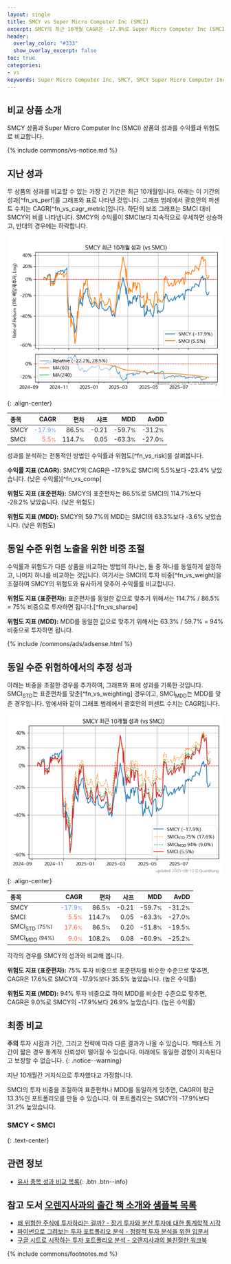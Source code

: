 ```yaml
---
layout: single
title: SMCY vs Super Micro Computer Inc (SMCI)
excerpt: SMCY의 최근 10개월 CAGR은 -17.9%로 Super Micro Computer Inc (SMCI)의 5.5%보다 -23.4% 낮았습니다.
header:
  overlay_color: "#333"
  show_overlay_excerpt: false
toc: true
categories:
- vs
keywords: Super Micro Computer Inc, SMCY, SMCY Super Micro Computer Inc 비교, SMCI, SMCY SMCY 비교
---
```


## 비교 상품 소개


SMCY 상품과 Super Micro Computer Inc (SMCI) 상품의 성과를 수익률과 위험도로 비교합니다.





{% include commons/vs-notice.md %}

## 지난 성과

두 상품의 성과를 비교할 수 있는 가장 긴 기간은 최근 10개월입니다. 아래는 이 기간의 성과[^fn_vs_perf]를 그래프와 표로 나타낸 것입니다.
그래프 범례에서 괄호안의 퍼센트 수치는 CAGR[^fn_vs_cagr_metric]입니다.
하단의 보조 그래프는 SMCI 대비 SMCY의 비를 나타냅니다.
SMCY의 수익률이 SMCI보다 지속적으로 우세하면 상승하고, 반대의 경우에는 하락합니다.

![SMCY](/vs/images/smcy-vs-smci_dual.png){: .align-center}

| **종목** | **CAGR** | **편차** | **샤프** | **MDD** | **AvDD** |
| :------------ | ------: | -----------: | -------: | ------: | -------: |
| SMCY | <span style="color: cornflowerblue">-17.9<small>%</small></span> | 86.5<small>%</small> | -0.21 | -59.7<small>%</small> | -31.2<small>%</small> |
| SMCI | <span style="color: tomato">5.5<small>%</small></span> | 114.7<small>%</small> | 0.05 | -63.3<small>%</small> | -27.0<small>%</small> |

<!-- more -->


성과를 분석하는 전통적인 방법인 수익률과 위험도[^fn_vs_risk]를 살펴봅니다.

**수익률 지표 (CAGR):** SMCY의 CAGR은 -17.9%로 SMCI의 5.5%보다 -23.4% 낮았습니다. (낮은 수익률)[^fn_vs_comp]

**위험도 지표 (표준편차):** SMCY의 표준편차는 86.5%로 SMCI의 114.7%보다 -28.2% 낮았습니다. (낮은 위험도)

**위험도 지표 (MDD):** SMCY의 59.7%의 MDD는 SMCI의 63.3%보다 -3.6% 낮았습니다. (낮은 위험도)



## 동일 수준 위험 노출을 위한 비중 조절

수익률과 위험도가 다른 상품을 비교하는 방법의 하나는, 둘 중 하나를 동일하게 설정하고, 나머지 하나를 비교하는 것입니다.
여기서는 SMCI의 투자 비중[^fn_vs_weight]을 조절하여 SMCY의 위험도와 유사하게 맞추어 수익률를 비교합니다.

**위험도 지표 (표준편차):** 표준편차를 동일한 값으로 맞추기 위해서는 114.7% / 86.5% = 75% 비중으로 투자하면 됩니다.[^fn_vs_sharpe]

**위험도 지표 (MDD):** MDD를 동일한 값으로 맞추기 위해서는 63.3% / 59.7% = 94% 비중으로 투자하면 됩니다.


{% include /commons/ads/adsense.html %}



## 동일 수준 위험하에서의 추정 성과

아래는 비중을 조절한 경우를 추가하여, 그래프와 표에 성과를 기록한 것입니다.
SMCI<sub>STD</sub>는 표준편차를 맞춘[^fn_vs_weighting] 경우이고, SMCI<sub>MDD</sub>는 MDD를 맞춘 경우입니다.
앞에서와 같이 그래프 범례에서 괄호안의 퍼센트 수치는 CAGR입니다.


![SMCY](/vs/images/smcy-vs-smci.png){: .align-center}



| **종목** | **CAGR** | **편차** | **샤프** | **MDD** | **AvDD** |
| :------------ | ------: | -----------: | -------: | ------: | -------: |
| SMCY | <span style="color: cornflowerblue">-17.9<small>%</small></span> | 86.5<small>%</small> | -0.21 | -59.7<small>%</small> | -31.2<small>%</small> |
| SMCI | <span style="color: tomato">5.5<small>%</small></span> | 114.7<small>%</small> | 0.05 | -63.3<small>%</small> | -27.0<small>%</small> |
| SMCI<sub>STD</sub> <small>(75%)</small> | <span style="color: tomato">17.6<small>%</small></span> | 86.5<small>%</small> | 0.20 | -51.8<small>%</small> | -19.5<small>%</small> |
| SMCI<sub>MDD</sub> <small>(94%)</small> | <span style="color: tomato">9.0<small>%</small></span> | 108.2<small>%</small> | 0.08 | -60.9<small>%</small> | -25.2<small>%</small> |



각각의 경우를 SMCY의 성과와 비교해 봅니다.

**위험도 지표 (표준편차):** 75% 투자 비중으로 표준편차를 비슷한 수준으로 맞추면, CAGR은 17.6%로 SMCY의 -17.9%보다 35.5% 높았습니다. (높은 수익률)

**위험도 지표 (MDD):** 94% 투자 비중으로 하여 MDD를 비슷한 수준으로 맞추면, CAGR은 9.0%로 SMCY의 -17.9%보다 26.9% 높았습니다. (높은 수익률)




## 최종 비교

**주의** 투자 시점과 기간, 그리고 전략에 따라 다른 결과가 나올 수 있습니다. 백테스트 기간이 짧은 경우 통계적 신뢰성이 떨어질 수 있습니다. 미래에도 동일한 경향이 지속된다고 보장할 수 없습니다.
{: .notice--warning}

지난 10개월간 거치식으로 투자했다고 가정합니다.

SMCI의 투자 비중을 조절하여 표준편차나 MDD를 동일하게 맞추면, CAGR이 평균 13.3%인 포트폴리오를 만들 수 있습니다.
이 포트폴리오는 SMCY의 -17.9%보다 31.2% 높았습니다.

### SMCY &lt; SMCI
{: .text-center}


## 관련 정보

- [유사 종목 성과 비교 목록](/vs/){: .btn .btn--info}


## 참고 도서 [오렌지사과의 출간 책 소개와 샘플북 목록](https://kongdori.tistory.com/691)

- [왜 위험한 주식에 투자하라는 걸까? - 장기 투자와 분산 투자에 대한 통계학적 시각](https://kongdori.tistory.com/421)
- [파이썬으로 그려보는 투자 포트폴리오 분석  - 정량적 투자 분석을 위한 입문서](https://kongdori.tistory.com/643)
- [구글 시트로 시작하는 투자 포트폴리오 분석 - 오렌지사과의 불친절한 워크북](https://kongdori.tistory.com/449)

{% include commons/footnotes.md %}